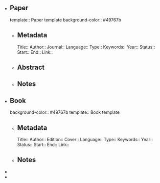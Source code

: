- ## Paper
  template:: Paper template
  background-color:: #49767b
	- ## Metadata
	  Title:: 
	  Author::
	  Journal::
	  Language::
	  Type::
	  Keywords::
	  Year::
	  Status::
	  Start::
	  End::
	  Link::
	- ## Abstract
	- ## Notes
- ## Book
  background-color:: #49767b
  template:: Book template
	- ## Metadata
	  Title:: 
	  Author::
	  Edition::
	  Cover::
	  Language::
	  Type::
	  Keywords::
	  Year::
	  Status::
	  Start::
	  End::
	  Link::
	- ## Notes
-
-